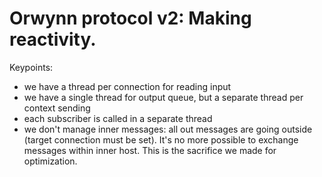 # Orwynn protocol v2: Making reactivity.
Keypoints:
* we have a thread per connection for reading input
* we have a single thread for output queue, but a separate thread per context sending
* each subscriber is called in a separate thread
* we don't manage inner messages: all out messages are going outside (target connection must be set). It's no more possible to exchange messages within inner host. This is the sacrifice we made for optimization.
